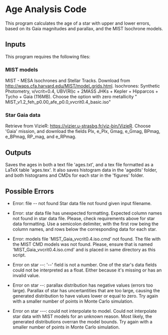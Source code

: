 # Age Analysis Code

This program calculates the age of a star with upper and lower errors, based on its Gaia magnitudes and parallax, and the MIST Isochrone models.

## Inputs

This program requires the following files:

### MIST models
MIST - MESA Isochrones and Stellar Tracks. Download from http://waps.cfa.harvard.edu/MIST/model_grids.html. Isochrones: Synthetic Photometry, v/vcrit=0.4, UBV(RI)c + 2MASS JHKs + Kepler + Hipparcos + Tycho + Gaia (116MB). Choose the option with zero metallicity " MIST_v1.2_feh_p0.00_afe_p0.0_vvcrit0.4_basic.iso"

### Star Gaia data
Retrieve from VizieR: https://vizier.u-strasbg.fr/viz-bin/VizieR. Choose 'Gaia' mission, and download the fields Plx, e_Plx, Gmag, e_Gmag, BPmag, e_BPmag, RP_mag, and e_RPmag.

## Outputs
Saves the ages in both a text file 'ages.txt', and a tex file formatted as a LaTeX table 'ages.tex'. It also saves histogram data in the 'agedits' folder, and both histograms and CMDs for each star in the 'figures' folder.

## Possible Errors
* Error: file -- not found
    Star data file not found given input filename.

* Error: star data file has unexpected formatting.
	Expected column names not found in star data file.
	Please, check requirements above for star data formatting.
	Use a semicolon delimiter, with the first row being the column names,
	and rows below the corresponding data for each star.

* Error: models file 'MIST_Gaia_vvcrit0.4.iso.cmd' not found.
	The file with the MIST CMD models was not found.
	Please, ensure that is named 'MIST_Gaia_vvcrit0.4.iso.cmd'
	and is placed in same directory as this script.

* Error on star --: '--' field is not a number.
	One of the star's data fields could not be interpreted as a float.
	Either because it's missing or has an invalid value.

* Error on star --: parallax distribution has negative values (errors too large).
	Parallax of star has uncertantities that are too large,
	causing the generated distribution to have values lower or equal to zero.
	Try again with a smaller number of points in Monte Carlo simulation.
	
* Error on star ---: could not interpolate to model.
	Could not interpolate star data with MIST models for an unknown reason.
	Most likely, the generated distributions overran the model bounds.
	Try again with a smaller number of points in Monte Carlo simulation.
